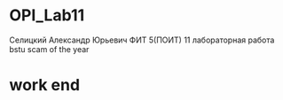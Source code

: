# OPI_Lab11
Селицкий Александр Юрьевич
ФИТ 5(ПОИТ)
11 лабораторная работа
bstu scam of the year
# work end
